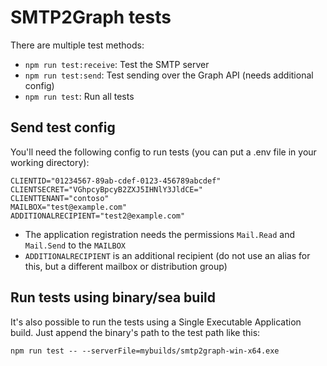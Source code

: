 # SMTP2Graph tests

There are multiple test methods:
- `npm run test:receive`: Test the SMTP server
- `npm run test:send`: Test sending over the Graph API (needs additional config)
- `npm run test`: Run all tests

## Send test config

You'll need the following config to run tests (you can put a .env file in your working directory):

```env
CLIENTID="01234567-89ab-cdef-0123-456789abcdef"
CLIENTSECRET="VGhpcyBpcyB2ZXJ5IHNlY3JldCE="
CLIENTTENANT="contoso"
MAILBOX="test@example.com"
ADDITIONALRECIPIENT="test2@example.com"
```

- The application registration needs the permissions `Mail.Read` and `Mail.Send` to the `MAILBOX`
- `ADDITIONALRECIPIENT` is an additional recipient (do not use an alias for this, but a different mailbox or distribution group)

## Run tests using binary/sea build

It's also possible to run the tests using a Single Executable Application build. Just append the binary's path to the test path like this:
```
npm run test -- --serverFile=mybuilds/smtp2graph-win-x64.exe
```
